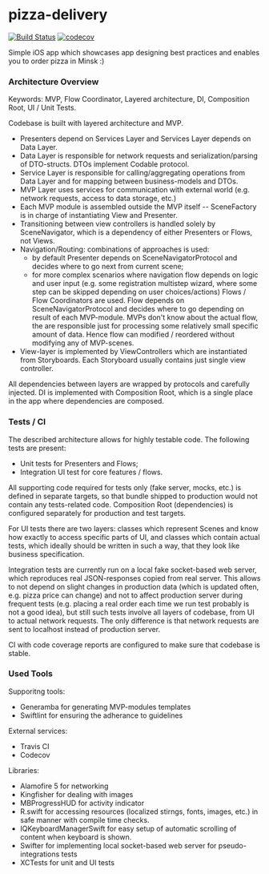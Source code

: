 # pizza-delivery
[![Build Status](https://travis-ci.org/i-karpov/pizza-delivery.svg?branch=development)](https://travis-ci.org/i-karpov/pizza-delivery)
[![codecov](https://codecov.io/gh/i-karpov/pizza-delivery/branch/development/graph/badge.svg)](https://codecov.io/gh/i-karpov/pizza-delivery)

Simple iOS app which showcases app designing best practices and enables you to order pizza in Minsk :)


### Architecture Overview

Keywords: MVP, Flow Coordinator, Layered architecture, DI, Composition Root, UI / Unit Tests.

Codebase is built with layered architecture and MVP. 

* Presenters depend on Services Layer and Services Layer depends on Data Layer.
* Data Layer is responsible for network requests and serialization/parsing of DTO-structs. DTOs implement Codable protocol.
* Service Layer is responsible for calling/aggregating operations from Data Layer and for mapping between business-models and DTOs.
* MVP Layer uses services for communication with external world (e.g. network requests, access to data storage, etc.)
* Each MVP module is assembled outside the MVP itself -- SceneFactory is in charge of instantiating View and Presenter. 
* Transitioning between view controllers is handled solely by SceneNavigator, which is a dependency of either Presenters or Flows, not Views.
* Navigation/Routing: combinations of approaches is used:
	- by default Presenter depends on SceneNavigatorProtocol and decides where to go next from current scene;
	- for more complex scenarios where navigation flow depends on logic and user input (e.g. some registration multistep wizard, where some step can be skipped depending on user choices/actions) Flows / Flow Coordinators are used. 
Flow depends on SceneNavigatorProtocol and decides where to go depending on result of each MVP-module. MVPs don't know about the actual flow, the are responsible just for processing some relatively small specific amount of data.
Hence flow can modified / reordered without modifying any of MVP-scenes.
* View-layer is implemented by ViewControllers which are instantiated from Storyboards. Each Storyboard usually contains just single view controller.

All dependencies between layers are wrapped by protocols and carefully injected. DI is implemented with Composition Root, which is a single place in the app where dependencies are composed.


### Tests / CI

The described architecture allows for highly testable code. The following tests are present:
- Unit tests for Presenters and Flows;
- Integration UI test for core features / flows.

All supporting code required for tests only (fake server, mocks, etc.) is defined in separate targets, so that bundle shipped to production would not contain any tests-related code.
Composition Root (dependencies) is configured separately for production and test targets.

For UI tests there are two layers: classes which represent Scenes and know how exactly to access specific parts of UI, and classes which contain actual tests, which ideally should be written in such a way, that they look like business specification.

Integration tests are currently run on a local fake socket-based web server, which reproduces real JSON-responses copied from real server. This allows to not depend on slight changes in production data (which is updated often, e.g. pizza price can change) and not to affect production server during frequent tests (e.g. placing a real order each time we run test probably is not a good idea), but still such tests involve all layers of codebase, from UI to actual network requests. The only difference is that network requests are sent to localhost instead of production server.

CI with code coverage reports are configured to make sure that codebase is stable.


### Used Tools

Supporitng tools:
- Generamba for generating MVP-modules templates
- Swiftlint for ensuring the adherance to guidelines

External services:
- Travis CI
- Codecov

Libraries:
- Alamofire 5 for networking
- Kingfisher for dealing with images
- MBProgressHUD for activity indicator
- R.swift for accessing resources (localized stirngs, fonts, images, etc.) in safe manner with compile time checks.
- IQKeyboardManagerSwift for easy setup of automatic scrolling of content when keyboard is shown.
- Swifter for implementing local socket-based web server for pseudo-integrations tests
- XCTests for unit and UI tests
